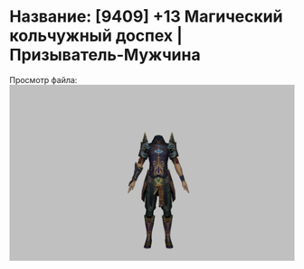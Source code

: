 # Название: [9409] +13 Магический кольчужный доспех | Призыватель-Мужчина

Просмотр файла:
![p080005.png](p080005.png)